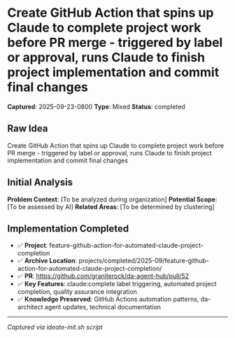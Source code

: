 # Create GitHub Action that spins up Claude to complete project work before PR merge - triggered by label or approval, runs Claude to finish project implementation and commit final changes

**Captured**: 2025-09-23-0800
**Type**: Mixed
**Status**: completed

## Raw Idea
Create GitHub Action that spins up Claude to complete project work before PR merge - triggered by label or approval, runs Claude to finish project implementation and commit final changes

## Initial Analysis
**Problem Context**: [To be analyzed during organization]
**Potential Scope**: [To be assessed by AI]
**Related Areas**: [To be determined by clustering]

## Implementation Completed
- ✅ **Project**: feature-github-action-for-automated-claude-project-completion
- ✅ **Archive Location**: projects/completed/2025-09/feature-github-action-for-automated-claude-project-completion/
- ✅ **PR**: https://github.com/graniterock/da-agent-hub/pull/52
- ✅ **Key Features**: claude:complete label triggering, automated project completion, quality assurance integration
- ✅ **Knowledge Preserved**: GitHub Actions automation patterns, da-architect agent updates, technical documentation

---
*Captured via ideate-init.sh script*
